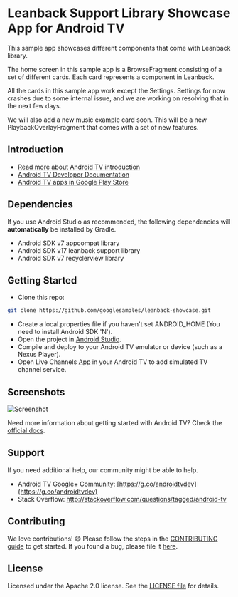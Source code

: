 # Leanback Support Library Showcase App for Android TV

This sample app showcases different components that come with Leanback library.

The home screen in this sample app is a BrowseFragment consisting of a set of different cards.
Each card represents a component in Leanback.

All the cards in this sample app work except the Settings.
Settings for now crashes due to some internal issue, and we are working on
resolving that in the next few days.

We will also add a new music example card soon.
This will be a new PlaybackOverlayFragment that comes with a set of new
features.

## Introduction

- [Read more about Android TV introduction](http://www.android.com/tv/)
- [Android TV Developer Documentation](http://developer.android.com/tv)
- [Android TV apps in Google Play Store][store-apps]

## Dependencies

If you use Android Studio as recommended, the following dependencies will **automatically** be installed by Gradle.

- Android SDK v7 appcompat library
- Android SDK v17 leanback support library
- Android SDK v7 recyclerview library

## Getting Started

- Clone this repo:

```sh
git clone https://github.com/googlesamples/leanback-showcase.git
```

- Create a local.properties file if you haven't set ANDROID_HOME (You need to install Android SDK 'N').
- Open the project in [Android Studio][studio].
- Compile and deploy to your Android TV emulator or device (such as a Nexus Player).
- Open Live Channels [App][live] in your Android TV to add simulated TV channel service.


## Screenshots

![Screenshot](screenshots/Showcase-Snapshots.png)

Need more information about getting started with Android TV? Check the [official docs][getting-started].

## Support

If you need additional help, our community might be able to help.

- Android TV Google+ Community: [https://g.co/androidtvdev](https://g.co/androidtvdev)
- Stack Overflow: http://stackoverflow.com/questions/tagged/android-tv

## Contributing

We love contributions! :smile: Please follow the steps in the [CONTRIBUTING guide][contributing] to get started. If you found a bug, please file it [here][bugs].

## License

Licensed under the Apache 2.0 license. See the [LICENSE file][license] for details.

[store-apps]: https://play.google.com/store/apps/collection/promotion_3000e26_androidtv_apps_all
[studio]: https://developer.android.com/tools/studio/index.html
[getting-started]: https://developer.android.com/training/tv/start/start.html
[bugs]: https://github.com/googlesamples/androidtv-Leanback/issues/new
[contributing]: CONTRIBUTING.md
[license]: LICENSE
[live]: https://play.google.com/store/apps/details?id=com.google.android.tv&amp;hl=en
